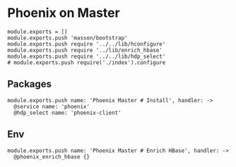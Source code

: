 
# Phoenix on Master

    module.exports = []
    module.exports.push 'masson/bootstrap'
    module.exports.push require '../../lib/hconfigure'
    module.exports.push require '../lib/enrich_hbase'
    module.exports.push require '../../lib/hdp_select'
    # module.exports.push require('./index').configure

## Packages

    module.exports.push name: 'Phoenix Master # Install', handler: ->
      @service name: 'phoenix'
      @hdp_select name: 'phoenix-client'

## Env

    module.exports.push name: 'Phoenix Master # Enrich HBase', handler: ->
      @phoenix_enrich_hbase {}
